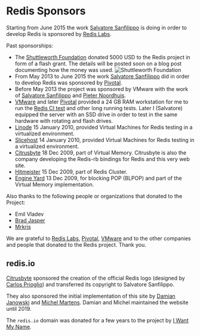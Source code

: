 Redis Sponsors
===

Starting from June 2015 the work [Salvatore Sanfilippo](http://twitter.com/antirez) is doing in order to develop Redis is sponsored by [Redis Labs](https://redislabs.com).

Past sponsorships:

* The [Shuttleworth Foundation](http://www.shuttleworthfoundation.org) donated 5000 USD to the Redis project in form of a flash grant. The details will be posted soon on a blog post documenting how the money was used.
![Shuttleworth Foundation](/images/shuttleworth.png)
* From May 2013 to June 2015 the work [Salvatore Sanfilippo](http://twitter.com/antirez) did in order to develop Redis was sponsored by [Pivotal](http://gopivotal.com).
* Before May 2013 the project was sponsored by VMware with the work of [Salvatore Sanfilippo](http://twitter.com/antirez) and [Pieter Noordhuis](http://twitter.com/pnoordhuis).
* [VMware](http://vmware.com) and later [Pivotal](http://pivotal.io) provided a 24 GB RAM workstation for me to run the [Redis CI test](http://ci.redis.io) and other long running tests. Later I (Salvatore) equipped the server with an SSD drive in order to test in the same hardware with rotating and flash drives.
* [Linode](http://linode.com) 15 January 2010, provided Virtual Machines for Redis testing in a virtualized environment.
* [Slicehost](http://slicehost.com) 14 January 2010, provided Virtual Machines for Redis testing in a virtualized environment.
* [Citrusbyte](http://citrusbyte.com) 18 Dec 2009, part of Virtual Memory. Citrusbyte is also the company developing the Redis-rb bindings for Redis and this very web site.
* [Hitmeister](http://www.hitmeister.de/) 15 Dec 2009, part of Redis Cluster.
* [Engine Yard](http://engineyard.com) 13 Dec 2009, for blocking POP (BLPOP) and part of the Virtual Memory implementation.

Also thanks to the following people or organizations that donated to the Project:

* Emil Vladev
* [Brad Jasper](http://bradjasper.com/)
* [Mrkris](http://www.mrkris.com/)

We are grateful to [Redis Labs](http://redislabs.com), [Pivotal](http://gopivotal.com), [VMware](http://vmware.com) and to the other companies and people that donated to the Redis project. Thank you.

## redis.io

[Citrusbyte](https://citrusbyte.com) sponsored the creation of the official
Redis logo (designed by [Carlos Prioglio](http://carlosprioglio.com)) and
transferred its copyright to Salvatore Sanfilippo.

They also sponsored the initial implementation of this site by
[Damian Janowski](https://twitter.com/djanowski) and [Michel
Martens](https://twitter.com/soveran). Damian and Michel
maintained the website until 2019.

The `redis.io` domain was donated for a few years to the project by [I Want My
Name](https://iwantmyname.com).
